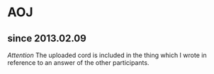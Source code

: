 AOJ
===
since 2013.02.09
---------------

*Attention*
The uploaded cord is included in the thing which I wrote in reference to
an answer of the other participants.
